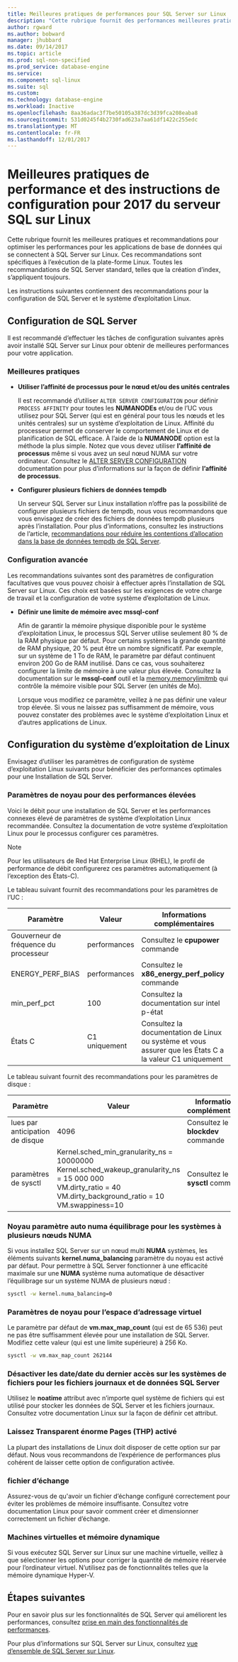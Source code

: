 ```yaml
---
title: Meilleures pratiques de performances pour SQL Server sur Linux | Documents Microsoft
description: "Cette rubrique fournit des performances meilleures pratiques et des instructions pour l’exécution de SQL Server 2017 sur Linux."
author: rgward
ms.author: bobward
manager: jhubbard
ms.date: 09/14/2017
ms.topic: article
ms.prod: sql-non-specified
ms.prod_service: database-engine
ms.service: 
ms.component: sql-linux
ms.suite: sql
ms.custom: 
ms.technology: database-engine
ms.workload: Inactive
ms.openlocfilehash: 8aa36adac3f7be50105a387dc3d39fca208eaba8
ms.sourcegitcommit: 531d0245f4b2730fad623a7aa61df1422c255edc
ms.translationtype: MT
ms.contentlocale: fr-FR
ms.lasthandoff: 12/01/2017
---
```

# <a name="performance-best-practices-and-configuration-guidelines-for-sql-server-2017-on-linux"></a>Meilleures pratiques de performance et des instructions de configuration pour 2017 du serveur SQL sur Linux

Cette rubrique fournit les meilleures pratiques et recommandations pour optimiser les performances pour les applications de base de données qui se connectent à SQL Server sur Linux. Ces recommandations sont spécifiques à l’exécution de la plate-forme Linux. Toutes les recommandations de SQL Server standard, telles que la création d’index, s’appliquent toujours.

Les instructions suivantes contiennent des recommandations pour la configuration de SQL Server et le système d’exploitation Linux.

## <a name="sql-server-configuration"></a>Configuration de SQL Server

Il est recommandé d’effectuer les tâches de configuration suivantes après avoir installé SQL Server sur Linux pour obtenir de meilleures performances pour votre application.

### <a name="best-practices"></a>Meilleures pratiques

- **Utiliser l’affinité de processus pour le nœud et/ou des unités centrales**

   Il est recommandé d’utiliser `ALTER SERVER CONFIGURATION` pour définir `PROCESS AFFINITY` pour toutes les **NUMANODEs** et/ou de l’UC vous utilisez pour SQL Server (qui est en général pour tous les nœuds et les unités centrales) sur un système d’exploitation de Linux. Affinité du processeur permet de conserver le comportement de Linux et de planification de SQL efficace. À l’aide de la **NUMANODE** option est la méthode la plus simple. Notez que vous devez utiliser **l’affinité de processus** même si vous avez un seul nœud NUMA sur votre ordinateur.  Consultez le [ALTER SERVER CONFIGURATION](../t-sql/statements/alter-server-configuration-transact-sql.md) documentation pour plus d’informations sur la façon de définir **l’affinité de processus**.

- **Configurer plusieurs fichiers de données tempdb**

   Un serveur SQL Server sur Linux installation n’offre pas la possibilité de configurer plusieurs fichiers de tempdb, nous vous recommandons que vous envisagez de créer des fichiers de données tempdb plusieurs après l’installation. Pour plus d’informations, consultez les instructions de l’article, [recommandations pour réduire les contentions d’allocation dans la base de données tempdb de SQL Server](https://support.microsoft.com/en-us/help/2154845/recommendations-to-reduce-allocation-contention-in-sql-server-tempdb-d).

### <a name="advanced-configuration"></a>Configuration avancée

Les recommandations suivantes sont des paramètres de configuration facultatives que vous pouvez choisir à effectuer après l’installation de SQL Server sur Linux. Ces choix est basées sur les exigences de votre charge de travail et la configuration de votre système d’exploitation de Linux.

- **Définir une limite de mémoire avec mssql-conf**

   Afin de garantir la mémoire physique disponible pour le système d’exploitation Linux, le processus SQL Server utilise seulement 80 % de la RAM physique par défaut. Pour certains systèmes la grande quantité de RAM physique, 20 % peut être un nombre significatif. Par exemple, sur un système de 1 To de RAM, le paramètre par défaut continuent environ 200 Go de RAM inutilisé. Dans ce cas, vous souhaiterez configurer la limite de mémoire à une valeur plus élevée. Consultez la documentation sur le **mssql-conf** outil et la [memory.memorylimitmb](sql-server-linux-configure-mssql-conf.md#memorylimit) qui contrôle la mémoire visible pour SQL Server (en unités de Mo).

   Lorsque vous modifiez ce paramètre, veillez à ne pas définir une valeur trop élevée. Si vous ne laissez pas suffisamment de mémoire, vous pouvez constater des problèmes avec le système d’exploitation Linux et d’autres applications de Linux.

## <a name="linux-os-configuration"></a>Configuration du système d’exploitation de Linux

Envisagez d’utiliser les paramètres de configuration de système d’exploitation Linux suivants pour bénéficier des performances optimales pour une Installation de SQL Server.

### <a name="kernel-settings-for-high-performance"></a>Paramètres de noyau pour des performances élevées

Voici le débit pour une installation de SQL Server et les performances connexes élevé de paramètres de système d’exploitation Linux recommandée. Consultez la documentation de votre système d’exploitation Linux pour le processus configurer ces paramètres.



> [!Note]
> Pour les utilisateurs de Red Hat Enterprise Linux (RHEL), le profil de performance de débit configurerez ces paramètres automatiquement (à l’exception des États-C).

Le tableau suivant fournit des recommandations pour les paramètres de l’UC :

| Paramètre | Valeur | Informations complémentaires |
|---|---|---|
| Gouverneur de fréquence du processeur | performances | Consultez le **cpupower** commande |
| ENERGY_PERF_BIAS | performances | Consultez le **x86_energy_perf_policy** commande |
| min_perf_pct | 100 | Consultez la documentation sur intel p-état |
| États C | C1 uniquement | Consultez la documentation de Linux ou système et vous assurer que les États C a la valeur C1 uniquement |

Le tableau suivant fournit des recommandations pour les paramètres de disque :

| Paramètre | Valeur | Informations complémentaires |
|---|---|---|
| lues par anticipation de disque | 4096 | Consultez le **blockdev** commande |
| paramètres de sysctl | Kernel.sched_min_granularity_ns = 10000000<br/>Kernel.sched_wakeup_granularity_ns = 15 000 000<br/>VM.dirty_ratio = 40<br/>VM.dirty_background_ratio = 10<br/>VM.swappiness=10 | Consultez le **sysctl** commande |

### <a name="kernel-setting-auto-numa-balancing-for-multi-node-numa-systems"></a>Noyau paramètre auto numa équilibrage pour les systèmes à plusieurs nœuds NUMA

Si vous installez SQL Server sur un nœud multi **NUMA** systèmes, les éléments suivants **kernel.numa_balancing** paramètre du noyau est activé par défaut. Pour permettre à SQL Server fonctionner à une efficacité maximale sur une **NUMA** système numa automatique de désactiver l’équilibrage sur un système NUMA de plusieurs nœud :

```bash
sysctl -w kernel.numa_balancing=0
```

### <a name="kernel-settings-for-virtual-address-space"></a>Paramètres de noyau pour l’espace d’adressage virtuel

Le paramètre par défaut de **vm.max_map_count** (qui est de 65 536) peut ne pas être suffisamment élevée pour une installation de SQL Server. Modifiez cette valeur (qui est une limite supérieure) à 256 Ko.

```bash
sysctl -w vm.max_map_count 262144
```

### <a name="disable-last-accessed-datetime-on-file-systems-for-sql-server-data-and-log-files"></a>Désactiver les date/date du dernier accès sur les systèmes de fichiers pour les fichiers journaux et de données SQL Server

Utilisez le **noatime** attribut avec n’importe quel système de fichiers qui est utilisé pour stocker les données de SQL Server et les fichiers journaux. Consultez votre documentation Linux sur la façon de définir cet attribut.

### <a name="leave-transparent-huge-pages-thp-enabled"></a>Laissez Transparent énorme Pages (THP) activé

La plupart des installations de Linux doit disposer de cette option sur par défaut. Nous vous recommandons de l’expérience de performances plus cohérent de laisser cette option de configuration activée.

### <a name="swapfile"></a>fichier d’échange

Assurez-vous de qu'avoir un fichier d’échange configuré correctement pour éviter les problèmes de mémoire insuffisante. Consultez votre documentation Linux pour savoir comment créer et dimensionner correctement un fichier d’échange.

### <a name="virtual-machines-and-dynamic-memory"></a>Machines virtuelles et mémoire dynamique

Si vous exécutez SQL Server sur Linux sur une machine virtuelle, veillez à que sélectionner les options pour corriger la quantité de mémoire réservée pour l’ordinateur virtuel. N’utilisez pas de fonctionnalités telles que la mémoire dynamique Hyper-V.

## <a name="next-steps"></a>Étapes suivantes

Pour en savoir plus sur les fonctionnalités de SQL Server qui améliorent les performances, consultez [prise en main des fonctionnalités de performances](sql-server-linux-performance-get-started.md).

Pour plus d’informations sur SQL Server sur Linux, consultez [vue d’ensemble de SQL Server sur Linux](sql-server-linux-overview.md).
